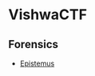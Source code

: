 # VishwaCTF
## Forensics
- [Epistemus](https://github.com/TwentySick/CTF/tree/main/VishwaCTF/forensics/Epistemus)
